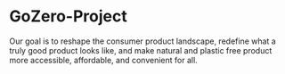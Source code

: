 # GoZero-Project
Our goal is to reshape the consumer product landscape, redefine what a truly good product looks like, and make natural and plastic free product more accessible, affordable, and convenient for all.
